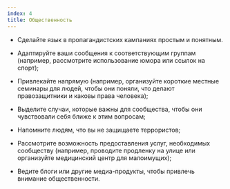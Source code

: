 ```yaml
---
index: 4
title: Общественность
---
```

- Сделайте язык в пропагандистских кампаниях простым и понятным.

- Адаптируйте ваши сообщения к соответствующим группам (например, рассмотрите
использование юмора или ссылок на спорт);

- Привлекайте напрямую (например, организуйте короткие местные семинары для людей, чтобы
они поняли, что делают правозащитники и каковы права человека);

- Выделите случаи, которые важны для сообщества, чтобы они чувствовали себя ближе к этим вопросам;

- Напомните людям, что вы не защищаете террористов;

- Рассмотрите возможность предоставления услуг, необходимых сообществу (например, проводите продленку на улице
или организуйте медицинский центр для малоимущих);

- Ведите блоги или другие медиа-продукты, чтобы привлечь внимание общественности.